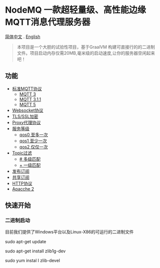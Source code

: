 # NodeMQ 一款超轻量级、高性能边缘MQTT消息代理服务器 
[简体中文](README-CN.md)  . [English](README.md)

> 本项目是一个大胆的试验性项目，基于GraalVM 构建可直接行的的二进制文件。项目启动内存仅需20MB,毫米级的启动速度,让你的服务器空闲起来吧！

##  功能
- [标准MQTT协议](#国际化)
    - [MQTT 3](#官方网站)
    - [MQTT 3.1.1](#官方网站)
    - [MQTT 5](#官方网站)
- [Websocket协议](#内容目录)
- [TLS/SSL加密](#内容目录)
- [Proxy代理协议](#内容目录)
- [服务等级](#项目介绍)
    - [qos0 至多一次](#官方网站)
    - [qos1 至少一次](#官方网站)
    - [qos2 仅仅一次](#官方网站)
- [Topic过滤](#图形演示)
    - [# 多级匹配](#官方网站)
    - [+ 一级匹配](#官方网站)
- [发布订阅](#图形演示) 
- [共享订阅](#功能)
- [HTTP协议](#架构)
- [Apacche 2](#许可证)

## 快速开始

### 二进制启动


目前我们提供了Windows平台以及Linux-X86的可运行的二进制文件


sudo apt-get update

sudo apt-get install zlib1g-dev

sudo yum instal l zlib-devel